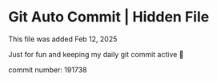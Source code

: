 # Git Auto Commit | Hidden File

This file was added Feb 12, 2025

Just for fun and keeping my daily git commit active 🤪

commit number: 191738
